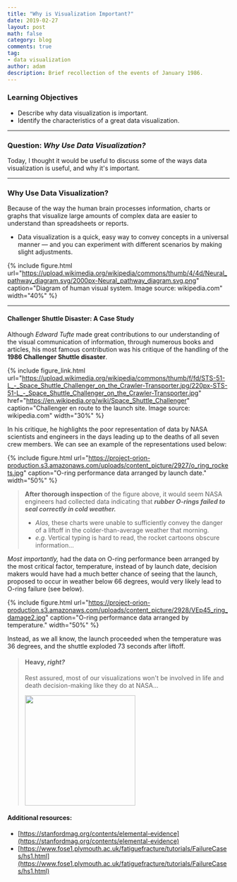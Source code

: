 ```yaml
---
title: "Why is Visualization Important?"
date: 2019-02-27
layout: post
math: false
category: blog
comments: true
tag:
- data visualization
author: adam
description: Brief recollection of the events of January 1986.
---
```


### Learning Objectives
- Describe why data visualization is important.
- Identify the characteristics of a great data visualization.

---

### Question: *Why Use Data Visualization?*

Today, I thought it would be useful to discuss some of the ways data visualization is useful, and why it's important.

---

### Why Use Data Visualization?

Because of the way the human brain processes information, charts or graphs that visualize large amounts of complex data are easier to understand than spreadsheets or reports. 

- Data visualization is a quick, easy way to convey concepts in a universal manner — and you can experiment with different scenarios by making slight adjustments.

{% include figure.html url="https://upload.wikimedia.org/wikipedia/commons/thumb/4/4d/Neural_pathway_diagram.svg/2000px-Neural_pathway_diagram.svg.png" caption="Diagram of human visual system. Image source: wikipedia.com" width="40%" %}

---

#### Challenger Shuttle Disaster: A Case Study

Although *Edward Tufte* made great contributions to our understanding of the visual communication of information, through numerous books and articles, his most famous contribution was his critique of the handling of the **1986 Challenger Shuttle disaster**.

{% include figure_link.html url="https://upload.wikimedia.org/wikipedia/commons/thumb/f/fd/STS-51-L_-_Space_Shuttle_Challenger_on_the_Crawler-Transporter.jpg/220px-STS-51-L_-_Space_Shuttle_Challenger_on_the_Crawler-Transporter.jpg" href="https://en.wikipedia.org/wiki/Space_Shuttle_Challenger" caption="Challenger en route to the launch site. Image source: wikipedia.com" width="30%" %}

In his critique, he highlights the poor representation of data by NASA scientists and engineers in the days leading up to the deaths of all seven crew members. We can see an example of the representations used below:

{% include figure.html url="https://project-orion-production.s3.amazonaws.com/uploads/content_picture/2927/o_ring_rockets.jpg" caption="O-ring performance data arranged by launch date." width="50%" %}

> **After thorough inspection** of the figure above, it would seem NASA engineers had collected data indicating that ***rubber O-rings failed to seal correctly in cold weather.***
> - *Alas,* these charts were unable to sufficiently convey the danger of a liftoff in the colder-than-average weather that morning. 
> - *e.g.* Vertical typing is hard to read, the rocket cartoons obscure information...

*Most importantly,* had the data on O-ring performance been arranged by the most critical factor, temperature, instead of by launch date, decision makers would have had a much better chance of seeing that the launch, proposed to occur in weather below 66 degrees, would very likely lead to O-ring failure (see below).

{% include figure.html url="https://project-orion-production.s3.amazonaws.com/uploads/content_picture/2928/VEp45_ring_damage2.jpg" caption="O-ring performance data arranged by temperature." width="50%" %}

Instead, as we all know, the launch proceeded when the temperature was 36 degrees, and the shuttle exploded 73 seconds after liftoff.

> #### Heavy, *right?*
>
> Rest assured, most of our visualizations won't be involved in life and death decision-making like they do at NASA...
>
> <img src="https://upload.wikimedia.org/wikipedia/commons/thumb/9/98/Mort.jpg/440px-Mort.jpg" style="margin: auto; width: 250px">

#### Additional resources:
- [https://stanfordmag.org/contents/elemental-evidence](https://stanfordmag.org/contents/elemental-evidence)
- [https://www.fose1.plymouth.ac.uk/fatiguefracture/tutorials/FailureCases/hs1.html](https://www.fose1.plymouth.ac.uk/fatiguefracture/tutorials/FailureCases/hs1.html)